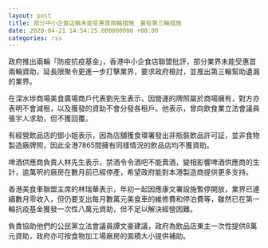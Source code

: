 ```yaml
---
layout: post
title: 部分中小企食店稱未能受惠首兩輪措施　冀有第三輪措施
date: 2020-04-21 14:54:25.000000000 +08:00
categories: rss
---
```


政府推出兩輪「防疫抗疫基金」，香港中小企食店聯盟批評，部分業界未能受惠首兩輪資助，延長限聚令更進一步打擊業界，要求政府檢討，並推出第三輪幫助遺漏的業界。

在深水埗商場美食廣場商戶代表劉先生表示，因營運的牌照屬於商場擁有，對方亦表明不會減租，以及獲發的資助不會分發各租戶。他表示，曾向飲食業立法會議員張宇人求助，但不獲回覆。

有經營飲品店的鄧小姐表示，因為店舖獲食環署發出非瓶裝飲品許可証，並非食物製造廠牌照，因此全港7865間擁有同樣情況的飲品店均不獲資助。

啤酒供應商負責人林先生表示，禁酒令令酒吧不能賣酒，變相影響啤酒供應商的生計，逾萬呎的廠房在數月前已經停產，希望政府能對本港製造商提供更多支持。

香港美食車聯盟主席的林瑞華表示，年初一起因應康文署設施暫停開放，業界已連續數月零收入，但仍要支出每月數萬元美食車的維修費和停泊費等，雖然已在第一輪抗疫基金獲發一次性八萬元資助，但不足以解決經營困難。

負責協助他們的公民黨立法會議員譚文豪建議，政府為飲品店東主一次性提供8萬元資助，政府亦可按食物加工場廠房的面積大小提供補助。
